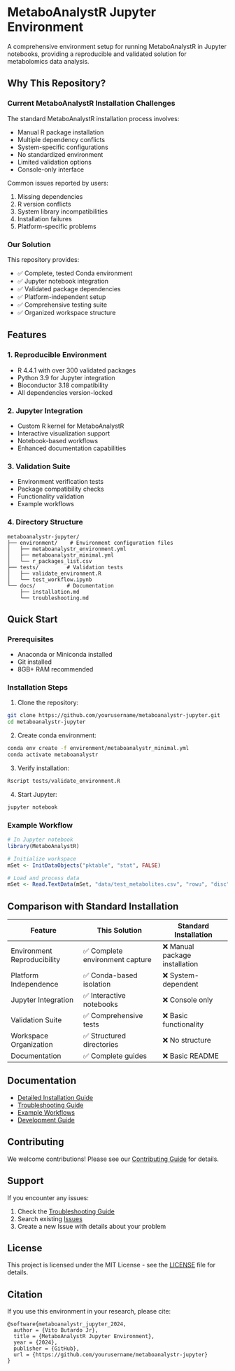 # MetaboAnalystR Jupyter Environment

A comprehensive environment setup for running MetaboAnalystR in Jupyter notebooks, providing a reproducible and validated solution for metabolomics data analysis.

## Why This Repository?

### Current MetaboAnalystR Installation Challenges

The standard MetaboAnalystR installation process involves:
- Manual R package installation
- Multiple dependency conflicts
- System-specific configurations
- No standardized environment
- Limited validation options
- Console-only interface

Common issues reported by users:
1. Missing dependencies
2. R version conflicts
3. System library incompatibilities
4. Installation failures
5. Platform-specific problems

### Our Solution

This repository provides:
- ✅ Complete, tested Conda environment
- ✅ Jupyter notebook integration
- ✅ Validated package dependencies
- ✅ Platform-independent setup
- ✅ Comprehensive testing suite
- ✅ Organized workspace structure

## Features

### 1. Reproducible Environment
- R 4.4.1 with over 300 validated packages
- Python 3.9 for Jupyter integration
- Bioconductor 3.18 compatibility
- All dependencies version-locked

### 2. Jupyter Integration
- Custom R kernel for MetaboAnalystR
- Interactive visualization support
- Notebook-based workflows
- Enhanced documentation capabilities

### 3. Validation Suite
- Environment verification tests
- Package compatibility checks
- Functionality validation
- Example workflows

### 4. Directory Structure
```
metaboanalystr-jupyter/
├── environment/    # Environment configuration files
│   ├── metaboanalystr_environment.yml
│   ├── metaboanalystr_minimal.yml
│   └── r_packages_list.csv
├── tests/         # Validation tests
│   ├── validate_environment.R
│   └── test_workflow.ipynb
└── docs/          # Documentation
    ├── installation.md
    └── troubleshooting.md
```

## Quick Start

### Prerequisites
- Anaconda or Miniconda installed
- Git installed
- 8GB+ RAM recommended

### Installation Steps

1. Clone the repository:
```bash
git clone https://github.com/yourusername/metaboanalystr-jupyter.git
cd metaboanalystr-jupyter
```

2. Create conda environment:
```bash
conda env create -f environment/metaboanalystr_minimal.yml
conda activate metaboanalystr
```

3. Verify installation:
```bash
Rscript tests/validate_environment.R
```

4. Start Jupyter:
```bash
jupyter notebook
```

### Example Workflow

```R
# In Jupyter notebook
library(MetaboAnalystR)

# Initialize workspace
mSet <- InitDataObjects("pktable", "stat", FALSE)

# Load and process data
mSet <- Read.TextData(mSet, "data/test_metabolites.csv", "rowu", "disc")
```

## Comparison with Standard Installation

Feature | This Solution | Standard Installation
---|---|---
Environment Reproducibility | ✅ Complete environment capture | ❌ Manual package installation
Platform Independence | ✅ Conda-based isolation | ❌ System-dependent
Jupyter Integration | ✅ Interactive notebooks | ❌ Console only
Validation Suite | ✅ Comprehensive tests | ❌ Basic functionality
Workspace Organization | ✅ Structured directories | ❌ No structure
Documentation | ✅ Complete guides | ❌ Basic README

## Documentation

- [Detailed Installation Guide](docs/installation.md)
- [Troubleshooting Guide](docs/troubleshooting.md)
- [Example Workflows](docs/workflows.md)
- [Development Guide](docs/development.md)

## Contributing

We welcome contributions! Please see our [Contributing Guide](CONTRIBUTING.md) for details.

## Support

If you encounter any issues:
1. Check the [Troubleshooting Guide](docs/troubleshooting.md)
2. Search existing [Issues](https://github.com/yourusername/metaboanalystr-jupyter/issues)
3. Create a new Issue with details about your problem

## License

This project is licensed under the MIT License - see the [LICENSE](LICENSE) file for details.

## Citation

If you use this environment in your research, please cite:
```
@software{metaboanalystr_jupyter_2024,
  author = {Vito Butardo Jr},
  title = {MetaboAnalystR Jupyter Environment},
  year = {2024},
  publisher = {GitHub},
  url = {https://github.com/yourusername/metaboanalystr-jupyter}
}
```